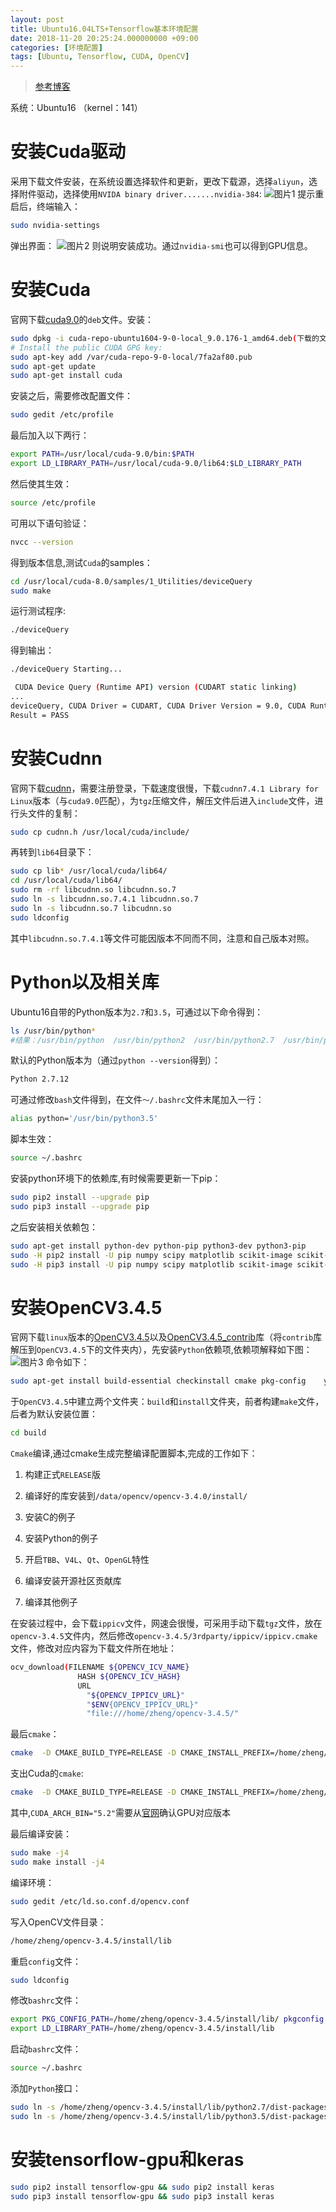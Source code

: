 ```yaml
---
layout: post
title: Ubuntu16.04LTS+Tensorflow基本环境配置
date: 2018-11-20 20:25:24.000000000 +09:00
categories: [环境配置]
tags: [Ubuntu, Tensorflow, CUDA, OpenCV]
---
```

> [参考博客][address_blog]

系统：Ubuntu16 （kernel：141）
# 安装Cuda驱动
采用下载文件安装，在系统设置选择软件和更新，更改下载源，选择`aliyun`，选择附件驱动，选择使用`NVIDA binary driver.......nvidia-384`:
![图片1][图片1]
提示重启后，终端输入：
```sh
sudo nvidia-settings
```
弹出界面：
![图片2][图片2]
则说明安装成功。通过`nvidia-smi`也可以得到GPU信息。

# 安装Cuda
官网下载[cuda9.0][address_cuda]的`deb`文件。安装：
```sh
sudo dpkg -i cuda-repo-ubuntu1604-9-0-local_9.0.176-1_amd64.deb(下载的文件名)
# Install the public CUDA GPG key:
sudo apt-key add /var/cuda-repo-9-0-local/7fa2af80.pub
sudo apt-get update
sudo apt-get install cuda
```
安装之后，需要修改配置文件：
```sh
sudo gedit /etc/profile
```
最后加入以下两行：
```sh
export PATH=/usr/local/cuda-9.0/bin:$PATH
export LD_LIBRARY_PATH=/usr/local/cuda-9.0/lib64:$LD_LIBRARY_PATH
```
然后使其生效：
```sh
source /etc/profile
```
可用以下语句验证：
```sh
nvcc --version
```
得到版本信息,测试`Cuda`的samples：
```sh
cd /usr/local/cuda-8.0/samples/1_Utilities/deviceQuery
sudo make
```
运行测试程序:
```sh
./deviceQuery
```
得到输出：
```sh
./deviceQuery Starting...

 CUDA Device Query (Runtime API) version (CUDART static linking)
...
deviceQuery, CUDA Driver = CUDART, CUDA Driver Version = 9.0, CUDA Runtime Version = 9.0, NumDevs = 1
Result = PASS
```

# 安装Cudnn
官网下载[cudnn][address_cudnn]，需要注册登录，下载速度很慢，下载`cudnn7.4.1 Library for Linux`版本（与`cuda9.0`匹配），为`tgz`压缩文件，解压文件后进入`include`文件，进行头文件的复制：
```sh
sudo cp cudnn.h /usr/local/cuda/include/
```
再转到`lib64`目录下：
```sh
sudo cp lib* /usr/local/cuda/lib64/
cd /usr/local/cuda/lib64/
sudo rm -rf libcudnn.so libcudnn.so.7
sudo ln -s libcudnn.so.7.4.1 libcudnn.so.7
sudo ln -s libcudnn.so.7 libcudnn.so
sudo ldconfig
```
其中`libcudnn.so.7.4.1`等文件可能因版本不同而不同，注意和自己版本对照。

# Python以及相关库
Ubuntu16自带的Python版本为`2.7`和`3.5`，可通过以下命令得到：
```sh
ls /usr/bin/python*
#结果：/usr/bin/python  /usr/bin/python2  /usr/bin/python2.7  /usr/bin/python3  /usr/bin/python3.5  /usr/bin/python3.5m  /usr/bin/python3m
```
默认的Python版本为（通过`python --version`得到）：
```sh
Python 2.7.12
```
可通过修改`bash`文件得到，在文件`～/.bashrc`文件末尾加入一行：
```sh
alias python='/usr/bin/python3.5'
```
脚本生效：
```sh
source ~/.bashrc
```
安装python环境下的依赖库,有时候需要更新一下pip：
```sh
sudo pip2 install --upgrade pip
sudo pip3 install --upgrade pip
```
之后安装相关依赖包：
```sh
sudo apt-get install python-dev python-pip python3-dev python3-pip
sudo -H pip2 install -U pip numpy scipy matplotlib scikit-image scikit-learn ipython==5.4 pandas
sudo -H pip3 install -U pip numpy scipy matplotlib scikit-image scikit-learn ipython pandas
```
# 安装OpenCV3.4.5
官网下载`linux`版本的[OpenCV3.4.5][address_opencv]以及[OpenCV3.4.5_contrib][address_opencv_contrib]库（将`contrib`库解压到`OpenCV3.4.5`下的文件夹内），先安装`Python`依赖项,依赖项解释如下图：
![图片3][图片3]
命令如下：
```sh
sudo apt-get install build-essential checkinstall cmake pkg-config    yasm      gfortran && sudo apt-get install libjpeg8-dev  libjasper-dev     libpng12-dev  libtiff5-dev && sudo apt-get install libavcodec-dev libavformat-dev   libswscale-dev libdc1394-22-dev    x264        v4l-utils && sudo apt-get install libxine2-dev   libv4l-dev && sudo apt-get install libgstreamer0.10-dev  libgstreamer-plugins-base0.10-dev && sudo apt-get install qt5-default  libgtk2.0-dev && sudo apt-get install libtbb-dev           libatlas-base-dev && sudo apt-get install libfaac-dev     libmp3lame-dev   libtheora-dev libvorbis-dev libxvidcore-dev && sudo apt-get install libopencore-amrnb-dev libopencore-amrwb-dev && sudo apt-get install libprotobuf-dev protobuf-compiler && sudo apt-get install libgoogle-glog-dev libgflags-dev && sudo apt-get install libgphoto2-dev libeigen3-dev libhdf5-dev doxygen
```
于`OpenCV3.4.5`中建立两个文件夹：`build`和`install`文件夹，前者构建`make`文件，后者为默认安装位置：
```sh
cd build
```
`Cmake`编译,通过cmake生成完整编译配置脚本,完成的工作如下：

1. 构建正式`RELEASE`版
2. 编译好的库安装到`/data/opencv/opencv-3.4.0/install/`

3. 安装C的例子

4. 安装Python的例子

5. 开启`TBB`、`V4L`、`Qt`、`OpenGL`特性

6. 编译安装开源社区贡献库

7. 编译其他例子

在安装过程中，会下载`ippicv`文件，网速会很慢，可采用手动下载`tgz`文件，放在`opencv-3.4.5`文件内，然后修改`opencv-3.4.5/3rdparty/ippicv/ippicv.cmake`文件，修改对应内容为下载文件所在地址：
```sh
ocv_download(FILENAME ${OPENCV_ICV_NAME}
               HASH ${OPENCV_ICV_HASH}
               URL
                 "${OPENCV_IPPICV_URL}"
                 "$ENV{OPENCV_IPPICV_URL}"
                 "file:///home/zheng/opencv-3.4.5/"
```
最后`cmake`：
```sh
cmake  -D CMAKE_BUILD_TYPE=RELEASE -D CMAKE_INSTALL_PREFIX=/home/zheng/opencv-3.4.5/install/ -D INSTALL_PYTHON_EXAMPLES=ON INSTALL_C_EXAMPLES=ON -D WITH_TBB=ON -D WITH_V4L=ON -D WITH_QT=ON -D WITH_OPENGL=ON -D OPENCV_EXTRA_MODULES_PATH=/home/zheng/opencv-3.4.5/opencv_contrib-3.4.5/modules -D BUILD_EXAMPLES=ON ..
```
支出Cuda的`cmake`:
```sh
cmake  -D CMAKE_BUILD_TYPE=RELEASE -D CMAKE_INSTALL_PREFIX=/home/zheng/opencv-3.4.5/install/ -D INSTALL_PYTHON_EXAMPLES=ON INSTALL_C_EXAMPLES=ON -D WITH_TBB=ON -D WITH_V4L=ON -D WITH_QT=ON -D WITH_OPENGL=ON -D OPENCV_EXTRA_MODULES_PATH=/home/zheng/opencv-3.4.5/opencv_contrib-3.4.5/modules -D BUILD_EXAMPLES=ON -D WITH_CUDA=ON -D WITH_CUBLAS=ON -D DCUDA_NVCC_FLAGS="-D_FORCE_INLINES" -D CUDA_ARCH_BIN="5.2" -D CUDA_ARCH_PTX="" -D CUDA_FAST_MATH=ON -D WITH_TBB=ON -D WITH_GTK=ON -D WITH_OPENGL=ON ..
```
其中,`CUDA_ARCH_BIN="5.2"`需要从[官网](https://developer.nvidia.com/cuda-gpus)确认GPU对应版本

最后编译安装：
```sh
sudo make -j4
sudo make install -j4
```
编译环境：
```sh
sudo gedit /etc/ld.so.conf.d/opencv.conf
```
写入OpenCV文件目录：
```sh
/home/zheng/opencv-3.4.5/install/lib
```
重启`config`文件：
```sh
sudo ldconfig
```
修改`bashrc`文件：
```sh
export PKG_CONFIG_PATH=/home/zheng/opencv-3.4.5/install/lib/ pkgconfig
export LD_LIBRARY_PATH=/home/zheng/opencv-3.4.5/install/lib
```
启动`bashrc`文件：
```sh
source ~/.bashrc
```
添加`Python`接口：
```sh
sudo ln -s /home/zheng/opencv-3.4.5/install/lib/python2.7/dist-packages/cv2/python-2.7/cv2.so /usr/local/lib/python2.7/dist-packages/
sudo ln -s /home/zheng/opencv-3.4.5/install/lib/python3.5/dist-packages/cv2/python-3.5/cv2.cpython-35m-x86_64-linux-gnu.so /usr/local/lib/python3.5/dist-packages
```
# 安装tensorflow-gpu和keras
```sh
sudo pip2 install tensorflow-gpu && sudo pip2 install keras
sudo pip3 install tensorflow-gpu && sudo pip3 install keras
```

[address_blog]: http://www.douxiao.org/2018/01/20/Ubuntu16-04%E5%AE%89%E8%A3%85%E5%A4%9A%E7%89%88%E6%9C%ACOpencv/
[address_cuda]: https://developer.nvidia.com/cuda-90-download-archive
[address_cudnn]: https://developer.nvidia.com/rdp/cudnn-archive
[address_opencv]: https://opencv.org/releases.html
[address_opencv_contrib]: https://github.com/opencv/opencv_contrib/releases
[图片1]: https://github.com/ZhengWG/Imgs_blog/raw/master/Ubuntu16.04%20LTS%2BCuda9.0%2Bopencv3%2Bpython%2Btensorflow%E9%85%8D%E7%BD%AE/1.png
[图片2]: https://github.com/ZhengWG/Imgs_blog/raw/master/Ubuntu16.04%20LTS%2BCuda9.0%2Bopencv3%2Bpython%2Btensorflow%E9%85%8D%E7%BD%AE/2.png
[图片3]: https://github.com/ZhengWG/Imgs_blog/raw/master/Ubuntu16.04%20LTS%2BCuda9.0%2Bopencv3%2Bpython%2Btensorflow%E9%85%8D%E7%BD%AE/3.png
